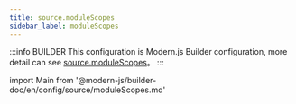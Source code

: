 ```yaml
---
title: source.moduleScopes
sidebar_label: moduleScopes
---
```


:::info BUILDER
This configuration is Modern.js Builder configuration, more detail can see [source.moduleScopes](https://modernjs.dev/builder/zh/api/config-source.html#source-modulescopes)。
:::

import Main from '@modern-js/builder-doc/en/config/source/moduleScopes.md'

<Main />
